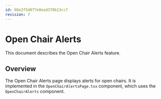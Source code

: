 ```yaml
---
id: 68e2f5d877e8ead370b13cc7
revision: 7
---
```


# Open Chair Alerts

This document describes the Open Chair Alerts feature.

## Overview

The Open Chair Alerts page displays alerts for open chairs. It is implemented in the `OpenChairAlertsPage.tsx` component, which uses the `OpenChairAlerts` component.